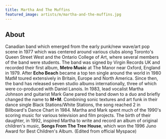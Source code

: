 ```yaml
---
title: Martha And The Muffins
featured_image: artists/m/martha-and-the-muffins.jpg
---
```

## About

Canadian band which emerged from the early punk/new wave/art pop scene in 1977 which was centered around various clubs along Toronto's Queen Street West and the Ontario College of Art, where several members of the band were students.
The band was signed by Virgin Records UK and recorded their first album, **Metro Music** at The Manor near Oxford, England in 1979. After **Echo Beach** became a top ten single around the world in 1980 MatM toured extensively in Britain, Europe and North America. Since then, the band has released seven studio albums internationally, three of which were co-produced with Daniel Lanois. In 1983, lead vocalist Martha Johnson and guitarist Mark Gane pared the band down to a duo and briefly changed the name to **M+M**. Combining sonic textures and art funk in their dance single Black Stations/White Stations, the song reached 2 in Billboard's Dance Chart in 1984.
Martha and Mark spent much of the 1990's scoring music for various television and film projects. The birth of their daughter, in 1992, inspired Martha to write and record an album of original children's music, **Songs From The Tree House**, which won the 1996 Juno Award for Best Children's Album.
(Edited from official Myspace)

